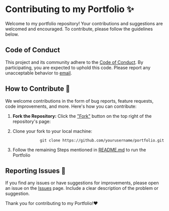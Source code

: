 # Contributing to my Portfolio ✨

Welcome to my portfolio repository! Your contributions and suggestions are welcomed and encouraged. To contribute, please follow the guidelines below.

## Code of Conduct

This project and its community adhere to the [Code of Conduct](./CODE_OF_CONDUCT.md). By participating, you are expected to uphold this code. Please report any unacceptable behavior to [email](s.ionMocanu2003@gmail.com).

## How to Contribute 👻

We welcome contributions in the form of bug reports, feature requests, code improvements, and more. Here's how you can contribute:

1.  **Fork the Repository:** Click the ["Fork"](https://github.com/ion-Mocanu/portfolio/fork) button on the top right of the repository's page:

2.  Clone your fork to your local machine:

                    git clone https://github.com/yourusername/portfolio.git

3.  Follow the remaining Steps mentioned in [README.md](,/README.md) to run the Portfolio

## Reporting Issues 🐞

If you find any issues or have suggestions for improvements, please open an issue on the [Issues](https://github.com/ion-Mocanu/portfolio/issues) page. Include a clear description of the problem or suggestion.

Thank you for contributing to my Portfolio!❤️

